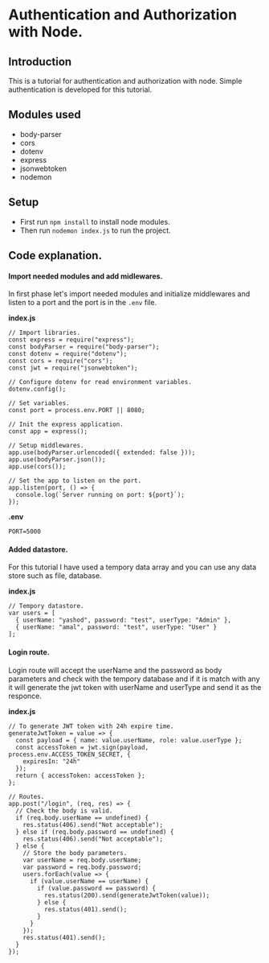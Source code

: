 # Authentication and Authorization with Node.

## Introduction

This is a tutorial for authentication and authorization with node. Simple authentication is developed for this tutorial.

## Modules used

- body-parser
- cors
- dotenv
- express
- jsonwebtoken
- nodemon

## Setup

- First run `npm install` to install node modules.
- Then run `nodemon index.js` to run the project.

## Code explanation.

#### Import needed modules and add midlewares.

In first phase let's import needed modules and initialize middlewares and listen to a port and the port is in the `.env` file.

**index.js**

```
// Import libraries.
const express = require("express");
const bodyParser = require("body-parser");
const dotenv = require("dotenv");
const cors = require("cors");
const jwt = require("jsonwebtoken");

// Configure dotenv for read environment variables.
dotenv.config();

// Set variables.
const port = process.env.PORT || 8080;

// Init the express application.
const app = express();

// Setup middlewares.
app.use(bodyParser.urlencoded({ extended: false }));
app.use(bodyParser.json());
app.use(cors());

// Set the app to listen on the port.
app.listen(port, () => {
  console.log(`Server running on port: ${port}`);
});
```

**.env**

```
PORT=5000
```

#### Added datastore.

For this tutorial I have used a tempory data array and you can use any data store such as file, database.

**index.js**

```
// Tempory datastore.
var users = [
  { userName: "yashod", password: "test", userType: "Admin" },
  { userName: "amal", password: "test", userType: "User" }
];
```

#### Login route.

Login route will accept the userName and the password as body parameters and check with the tempory database and if it is match with any
it will generate the jwt token with userName and userType and send it as the responce.

**index.js**

```
// To generate JWT token with 24h expire time.
generateJwtToken = value => {
  const payload = { name: value.userName, role: value.userType };
  const accessToken = jwt.sign(payload, process.env.ACCESS_TOKEN_SECRET, {
    expiresIn: "24h"
  });
  return { accessToken: accessToken };
};

// Routes.
app.post("/login", (req, res) => {
  // Check the body is valid.
  if (req.body.userName == undefined) {
    res.status(406).send("Not acceptable");
  } else if (req.body.password == undefined) {
    res.status(406).send("Not acceptable");
  } else {
    // Store the body parameters.
    var userName = req.body.userName;
    var password = req.body.password;
    users.forEach(value => {
      if (value.userName == userName) {
        if (value.password == password) {
          res.status(200).send(generateJwtToken(value));
        } else {
          res.status(401).send();
        }
      }
    });
    res.status(401).send();
  }
});
```
